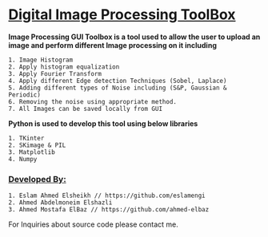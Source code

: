 # <ins>Digital Image Processing ToolBox</ins>  

**Image Processing GUI Toolbox is a tool used to allow the user to upload an image and perform different Image processing on it including**  

    1. Image Histogram  
    2. Apply histogram equalization
    3. Apply Fourier Transform
    4. Apply different Edge detection Techniques (Sobel, Laplace)  
    5. Adding different types of Noise including (S&P, Gaussian & Periodic)
    6. Removing the noise using appropriate method.
    7. All Images can be saved locally from GUI

**Python is used to develop this tool using below libraries**  

    1. TKinter
    2. SKimage & PIL
    3. Matplotlib
    4. Numpy
    
### <ins>Developed By:</ins>  

    1. Eslam Ahmed Elsheikh // https://github.com/eslamengi
    2. Ahmed Abdelmoneim Elshazli 
    3. Ahmed Mostafa ElBaz // https://github.com/ahmed-elbaz

For Inquiries about source code please contact me.
